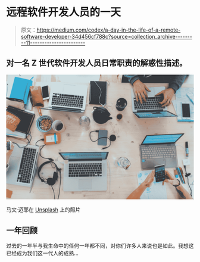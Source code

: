 # 远程软件开发人员的一天

> 原文：<https://medium.com/codex/a-day-in-the-life-of-a-remote-software-developer-34d456cf788c?source=collection_archive---------11----------------------->

## 对一名 Z 世代软件开发人员日常职责的解惑性描述。

![](img/2483d9e7584169d8e40bfa955613137a.png)

马文·迈耶在 [Unsplash](https://unsplash.com?utm_source=medium&utm_medium=referral) 上的照片

## 一年回顾

过去的一年半与我生命中的任何一年都不同，对你们许多人来说也是如此。我想这已经成为我们这一代人的成熟…